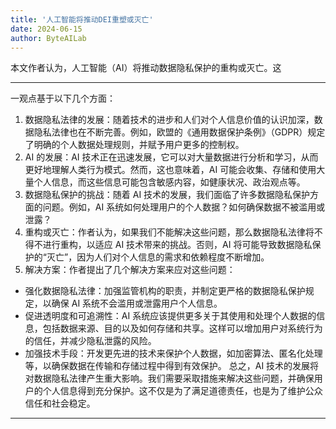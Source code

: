 ```yaml
---
title: '人工智能将推动DEI重塑或灭亡'
date: 2024-06-15
author: ByteAILab
---
```


本文作者认为，人工智能（AI）将推动数据隐私保护的重构或灭亡。这

---
一观点基于以下几个方面：
1. 数据隐私法律的发展：随着技术的进步和人们对个人信息价值的认识加深，数据隐私法律也在不断完善。例如，欧盟的《通用数据保护条例》（GDPR）规定了明确的个人数据处理规则，并赋予用户更多的控制权。
2. AI 的发展：AI 技术正在迅速发展，它可以对大量数据进行分析和学习，从而更好地理解人类行为模式。然而，这也意味着，AI 可能会收集、存储和使用大量个人信息，而这些信息可能包含敏感内容，如健康状况、政治观点等。
3. 数据隐私保护的挑战：随着 AI 技术的发展，我们面临了许多数据隐私保护方面的问题。例如，AI 系统如何处理用户的个人数据？如何确保数据不被滥用或泄露？
4. 重构或灭亡：作者认为，如果我们不能解决这些问题，那么数据隐私法律将不得不进行重构，以适应 AI 技术带来的挑战。否则，AI 将可能导致数据隐私保护的“灭亡”，因为人们对个人信息的需求和依赖程度不断增加。
5. 解决方案：作者提出了几个解决方案来应对这些问题：
* 强化数据隐私法律：加强监管机构的职责，并制定更严格的数据隐私保护规定，以确保 AI 系统不会滥用或泄露用户个人信息。
* 促进透明度和可追溯性：AI 系统应该提供更多关于其使用和处理个人数据的信息，包括数据来源、目的以及如何存储和共享。这样可以增加用户对系统行为的信任，并减少隐私泄露的风险。
* 加强技术手段：开发更先进的技术来保护个人数据，如加密算法、匿名化处理等，以确保数据在传输和存储过程中得到有效保护。
总之，AI 技术的发展将对数据隐私法律产生重大影响。我们需要采取措施来解决这些问题，并确保用户的个人信息得到充分保护。这不仅是为了满足道德责任，也是为了维护公众信任和社会稳定。
---

